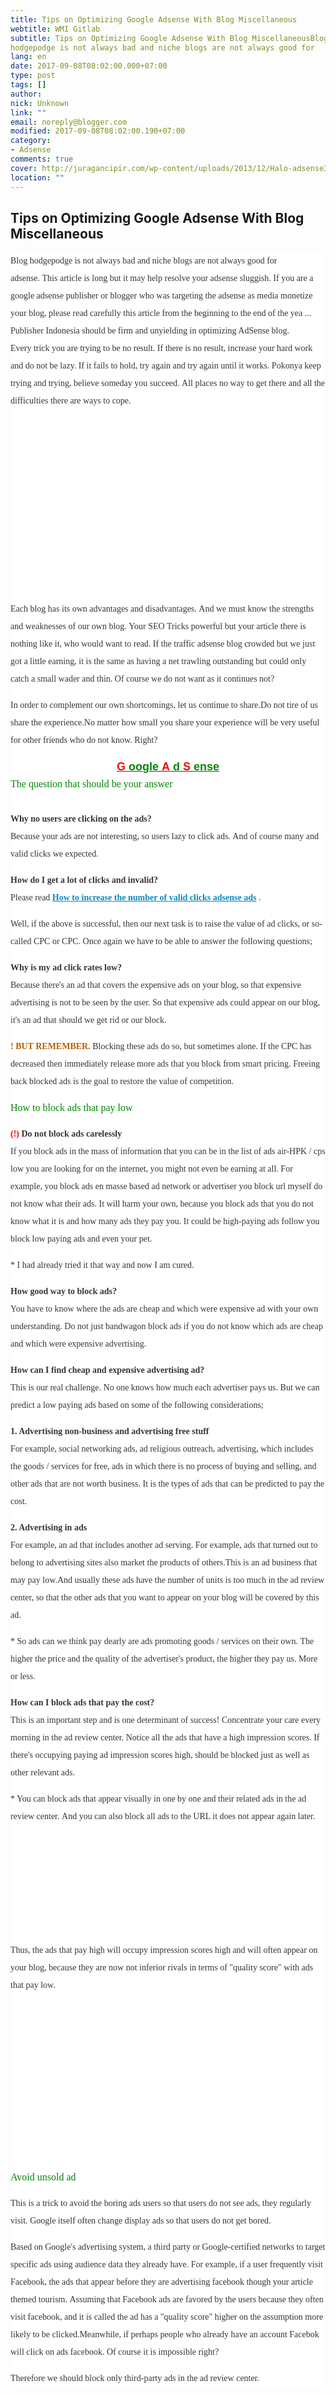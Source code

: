 ```yaml
---
title: Tips on Optimizing Google Adsense With Blog Miscellaneous
webtitle: WMI Gitlab
subtitle: Tips on Optimizing Google Adsense With Blog MiscellaneousBlog
hodgepodge is not always bad and niche blogs are not always good for
lang: en
date: 2017-09-08T08:02:00.000+07:00
type: post
tags: []
author:
nick: Unknown
link: ""
email: noreply@blogger.com
modified: 2017-09-08T08:02:00.190+07:00
category:
- Adsense
comments: true
cover: http://juragancipir.com/wp-content/uploads/2013/12/Halo-adsense3-copy-300x254.jpg
location: ""
---
```


<div dir="ltr" style="text-align: left;" trbidi="on"><h2 style="text-align: left;">Tips on Optimizing Google Adsense With Blog Miscellaneous</h2><div><div class="amp-wp-inline-0786f4623984c46e15421e6979be740d" dir="ltr" style="background-color: white; color: #353535; font-family: Merriweather, 'Times New Roman', Times, serif; line-height: 28px;"><span class="notranslate">Blog hodgepodge is not always bad and niche blogs are not always good for adsense.</span>&nbsp;<span class="notranslate">This article is long but it may help resolve your adsense sluggish.</span>&nbsp;<span class="notranslate">If you are a google adsense publisher or blogger who was targeting the adsense as media monetize your blog, please read carefully this article from the beginning to the end of the yea ... Publisher Indonesia should be firm and unyielding in optimizing AdSense blog.</span></div><div class="amp-wp-inline-0786f4623984c46e15421e6979be740d" dir="ltr" style="background-color: white; color: #353535; font-family: Merriweather, 'Times New Roman', Times, serif; line-height: 28px;"></div><div class="amp-wp-inline-0786f4623984c46e15421e6979be740d" dir="ltr" style="background-color: white; color: #353535; font-family: Merriweather, 'Times New Roman', Times, serif; line-height: 28px;"><span class="notranslate">Every trick you are trying to be no result.</span>&nbsp;<span class="notranslate">If there is no result, increase your hard work and do not be lazy.</span>&nbsp;<span class="notranslate">If it fails to hold, try again and try again until it works.</span>&nbsp;<span class="notranslate">Pokonya keep trying and trying, believe someday you succeed.</span>&nbsp;<span class="notranslate">All places no way to get there and all the difficulties there are ways to cope.</span><br><div class="amp-wp-inline-4e7cf9905a12cc7ecb45883ae68f08db" style="clear: both; text-align: center;"><amp-img alt="" class="amp-wp-enforced-sizes i-amphtml-element i-amphtml-layout-responsive i-amphtml-layout-size-defined i-amphtml-layout" height="337" sizes="(min-width: 400px) 400px, 100vw" src="http://juragancipir.com/wp-content/uploads/2013/12/Halo-adsense3-copy-300x254.jpg" style="display: block; margin: 0px auto; max-width: 100%; overflow: hidden !important; position: relative; width: 100vw;" width="400"><i-amphtml-sizer style="display: block; padding-top: 276.328125px;"></i-amphtml-sizer><img alt="" class="i-amphtml-fill-content i-amphtml-replaced-content" src="http://juragancipir.com/wp-content/uploads/2013/12/Halo-adsense3-copy-300x254.jpg" style="border: none !important; bottom: 0px; display: block; height: 1px; left: 0px; margin: auto; min-height: 100%; min-width: 100%; padding: 0px !important; position: absolute; right: 0px; top: 0px; width: 1px;"></amp-img><br><div class="quads-location quads-ad4" id="quads-ad4"></div></div><div style="margin-bottom: 1em; padding: 0px;"><span class="notranslate">Each blog has its own advantages and disadvantages.</span>&nbsp;<span class="notranslate">And we must know the strengths and weaknesses of our own blog.</span>&nbsp;<span class="notranslate">Your SEO Tricks powerful but your article there is nothing like it, who would want to read.</span>&nbsp;<span class="notranslate">If the traffic adsense blog crowded but we just got a little earning, it is the same as having a net trawling outstanding but could only catch a small wader and thin.</span>&nbsp;<span class="notranslate">Of course we do not want as it continues not?</span></div><div style="margin-bottom: 1em; padding: 0px;"><span class="notranslate">In order to complement our own shortcomings, let us continue to share.</span><span class="notranslate">Do not tire of us share the experience.</span><span class="notranslate">No matter how small you share your experience will be very useful for other friends who do not know.</span>&nbsp;<span class="notranslate">Right?</span></div><div class="amp-wp-inline-2f0158eb062d1ac553a7edcb8a744628" style="text-align: center;"><span class="notranslate"><b><span class="amp-wp-inline-934605138b205d4a9871e64b928b79b8" style="text-decoration: underline;"><span class="amp-wp-inline-84fbeeded8ae7150a5b8301556cbb11c" style="font-family: &quot;arial&quot; , &quot;helvetica&quot; , sans-serif; font-size: large;"><span class="amp-wp-inline-5b88d03e432f20476a218314084d3a05" style="color: red;">G</span>&nbsp;<span class="amp-wp-inline-240b23c94ae249132471f6ed9e3320a0" style="color: #008800;">oogle</span>&nbsp;<span class="amp-wp-inline-5b88d03e432f20476a218314084d3a05" style="color: red;">A</span>&nbsp;<span class="amp-wp-inline-240b23c94ae249132471f6ed9e3320a0" style="color: #008800;">d</span>&nbsp;<span class="amp-wp-inline-5b88d03e432f20476a218314084d3a05" style="color: red;">S</span>&nbsp;<span class="amp-wp-inline-240b23c94ae249132471f6ed9e3320a0" style="color: #008800;">ense</span></span></span></b></span></div><div style="margin-bottom: 1em; padding: 0px;"><span class="notranslate"><span class="amp-wp-inline-9ddfae2771f860bf7b17dd768f64e0cb" style="color: #008800; font-size: medium;">The question that should be your answer</span></span><br><b><br></b><span class="notranslate"><b>Why no users are clicking on the ads?</b></span><br><span class="notranslate">Because your ads are not interesting, so users lazy to click ads.</span>&nbsp;<span class="notranslate">And of course many and valid clicks we expected.</span></div><div style="margin-bottom: 1em; padding: 0px;"><span class="notranslate"><b>How do I get a lot of clicks and invalid?</b></span><br><span class="notranslate">Please read&nbsp;<b><a href="http://www.web-development.cf/search?q=How+to+increase+the+number+of+valid+clicks+adsense+ads" style="color: #0a89c0;" target="_blank" rel="noopener noreferer nofollow">How to increase the number of valid clicks adsense ads</a></b>&nbsp;.</span></div><div style="margin-bottom: 1em; padding: 0px;"><span class="notranslate">Well, if the above is successful, then our next task is to raise the value of ad clicks, or so-called CPC or CPC.</span>&nbsp;<span class="notranslate">Once again we have to be able to answer the following questions;</span></div><div style="margin-bottom: 1em; padding: 0px;"><span class="notranslate"><b><span class="amp-wp-inline-9e9306c6bc4eb60bfeb64683884b3249" style="font-family: &quot;georgia&quot; , &quot;times new roman&quot; , serif;">Why is my ad click rates low?</span></b></span><br><span class="notranslate">Because there's an ad that covers the expensive ads on your blog, so that expensive advertising is not to be seen by the user.</span>&nbsp;<span class="notranslate">So that expensive ads could appear on our blog, it's an ad that should we get rid or our block.</span></div><div style="margin-bottom: 1em; padding: 0px;"><span class="notranslate"><span class="amp-wp-inline-0be642d8c2f22a87f7ffabe40a45d8a6" style="color: #b45f06;"><b>!</b></span></span>&nbsp;<span class="notranslate"><span class="amp-wp-inline-0be642d8c2f22a87f7ffabe40a45d8a6" style="color: #b45f06;"><b>BUT REMEMBER.</b></span></span>&nbsp;<span class="notranslate">Blocking these ads do so, but sometimes alone.</span>&nbsp;<span class="notranslate">If the CPC has decreased then immediately release more ads that you block from smart pricing.</span>&nbsp;<span class="notranslate">Freeing back blocked ads is the goal to restore the value of competition.</span></div><div style="margin-bottom: 1em; padding: 0px;"><span class="notranslate"><span class="amp-wp-inline-9ddfae2771f860bf7b17dd768f64e0cb" style="color: #008800; font-size: medium;">How to block ads that pay low</span></span></div><div style="margin-bottom: 1em; padding: 0px;"><span class="notranslate"><b><span class="amp-wp-inline-5b88d03e432f20476a218314084d3a05" style="color: red;">(!)</span>&nbsp;Do not block ads carelessly</b></span><br><span class="notranslate">If you block ads in the mass of information that you can be in the list of ads air-HPK / cps low you are looking for on the internet, you might not even be earning at all.</span>&nbsp;<span class="notranslate">For example, you block ads en masse based ad network or advertiser you block url myself do not know what their ads.</span>&nbsp;<span class="notranslate">It will harm your own, because you block ads that you do not know what it is and how many ads they pay you.</span>&nbsp;<span class="notranslate">It could be high-paying ads follow you block low paying ads and even your pet.</span></div><div style="margin-bottom: 1em; padding: 0px;"><span class="notranslate"><span class="amp-wp-inline-9e9306c6bc4eb60bfeb64683884b3249" style="font-family: &quot;georgia&quot; , &quot;times new roman&quot; , serif;">* I had already tried it that way and now I am cured.</span></span></div><div style="margin-bottom: 1em; padding: 0px;"><span class="notranslate"><b>How good way to block ads?</b></span><br><span class="notranslate">You have to know where the ads are cheap and which were expensive ad with your own understanding.</span>&nbsp;<span class="notranslate">Do not just bandwagon block ads if you do not know which ads are cheap and which were expensive advertising.</span></div><div style="margin-bottom: 1em; padding: 0px;"><span class="notranslate"><b>How can I find cheap and expensive advertising ad?</b></span><br><span class="notranslate">This is our real challenge.</span>&nbsp;<span class="notranslate">No one knows how much each advertiser pays us.</span>&nbsp;<span class="notranslate">But we can predict a low paying ads based on some of the following considerations;</span></div><div style="margin-bottom: 1em; padding: 0px;"><span class="notranslate"><b>1. Advertising non-business and advertising free stuff</b></span><br><span class="notranslate">For example, social networking ads, ad religious outreach, advertising, which includes the goods / services for free, ads in which there is no process of buying and selling, and other ads that are not worth business.</span>&nbsp;<span class="notranslate">It is the types of ads that can be predicted to pay the cost.</span></div><div style="margin-bottom: 1em; padding: 0px;"><span class="notranslate"><b>2. Advertising in ads</b></span><br><span class="notranslate">For example, an ad that includes another ad serving.</span>&nbsp;<span class="notranslate">For example, ads that turned out to belong to advertising sites also market the products of others.</span><span class="notranslate">This is an ad business that may pay low.</span><span class="notranslate">And usually these ads have the number of units is too much in the ad review center, so that the other ads that you want to appear on your blog will be covered by this ad.</span></div><div style="margin-bottom: 1em; padding: 0px;"><span class="notranslate">* So ads can we think pay dearly are ads promoting goods / services on their own.</span>&nbsp;<span class="notranslate">The higher the price and the quality of the advertiser's product, the higher they pay us.</span>&nbsp;<span class="notranslate">More or less.</span></div><div style="margin-bottom: 1em; padding: 0px;"><span class="notranslate"><b>How can I block ads that pay the cost?</b></span><br><span class="notranslate">This is an important step and is one determinant of success!</span>&nbsp;<span class="notranslate">Concentrate your care every morning in the ad review center.</span>&nbsp;<span class="notranslate">Notice all the ads that have a high impression scores.</span>&nbsp;<span class="notranslate">If there's occupying paying ad impression scores high, should be blocked just as well as other relevant ads.</span></div><div style="margin-bottom: 1em; padding: 0px;"><span class="notranslate">* You can block ads that appear visually in one by one and their related ads in the ad review center.</span>&nbsp;<span class="notranslate">And you can also block all ads to the URL it does not appear again later.</span></div><div class="quads-location quads-ad2" id="quads-ad2"></div><div class="amp-wp-inline-4e7cf9905a12cc7ecb45883ae68f08db" style="clear: both; text-align: center;"><amp-img alt="" class="amp-wp-enforced-sizes i-amphtml-element i-amphtml-layout-responsive i-amphtml-layout-size-defined i-amphtml-layout" height="210" sizes="(min-width: 400px) 400px, 100vw" src="http://juragancipir.com/wp-content/uploads/2013/12/Cekal-Iklan-AdSense-300x158.png" style="display: block; margin: 0px auto; max-width: 100%; overflow: hidden !important; position: relative; width: 100vw;" width="400"><i-amphtml-sizer style="display: block; padding-top: 172.1875px;"></i-amphtml-sizer><img alt="" class="i-amphtml-fill-content i-amphtml-replaced-content" src="http://juragancipir.com/wp-content/uploads/2013/12/Cekal-Iklan-AdSense-300x158.png" style="border: none !important; bottom: 0px; display: block; height: 1px; left: 0px; margin: auto; min-height: 100%; min-width: 100%; padding: 0px !important; position: absolute; right: 0px; top: 0px; width: 1px;"></amp-img></div><div style="margin-bottom: 1em; padding: 0px;"><span class="notranslate">Thus, the ads that pay high will occupy impression scores high and will often appear on your blog, because they are now not inferior rivals in terms of "quality score" with ads that pay low.</span></div><div class="amp-wp-inline-4e7cf9905a12cc7ecb45883ae68f08db" style="clear: both; text-align: center;"><amp-img alt="" class="amp-wp-enforced-sizes i-amphtml-element i-amphtml-layout-responsive i-amphtml-layout-size-defined i-amphtml-layout" height="281" sizes="(min-width: 348px) 348px, 100vw" src="http://juragancipir.com/wp-content/uploads/2013/12/Laporan-AdSense-Skor.jpg" style="display: block; margin: 0px auto; max-width: 100%; overflow: hidden !important; position: relative; width: 348px;" width="348"><i-amphtml-sizer style="display: block; padding-top: 264.84375px;"></i-amphtml-sizer><img alt="" class="i-amphtml-fill-content i-amphtml-replaced-content" src="http://juragancipir.com/wp-content/uploads/2013/12/Laporan-AdSense-Skor.jpg" style="border: none !important; bottom: 0px; display: block; height: 1px; left: 0px; margin: auto; min-height: 100%; min-width: 100%; padding: 0px !important; position: absolute; right: 0px; top: 0px; width: 1px;"></amp-img></div><div style="margin-bottom: 1em; padding: 0px;"><span class="notranslate"><span class="amp-wp-inline-9ddfae2771f860bf7b17dd768f64e0cb" style="color: #008800; font-size: medium;">Avoid unsold ad</span></span></div><div style="margin-bottom: 1em; padding: 0px;"><span class="notranslate">This is a trick to avoid the boring ads users so that users do not see ads, they regularly visit.</span>&nbsp;<span class="notranslate">Google itself often change display ads so that users do not get bored.</span></div><div style="margin-bottom: 1em; padding: 0px;"><span class="notranslate">Based on Google's advertising system, a third party or Google-certified networks to target specific ads using audience data they already have.</span>&nbsp;<span class="notranslate">For example, if a user frequently visit Facebook, the ads that appear before they are advertising facebook though your article themed tourism.</span>&nbsp;<span class="notranslate">Assuming that Facebook ads are favored by the users because they often visit facebook, and it is called the ad has a "quality score" higher on the assumption more likely to be clicked.</span><span class="notranslate">Meanwhile, if perhaps people who already have an account Facebok will click on ads facebook.</span>&nbsp;<span class="notranslate">Of course it is impossible right?</span></div><div style="margin-bottom: 1em; padding: 0px;"><span class="notranslate">Therefore we should block only third-party ads in the ad review center.</span></div></div></div></div>